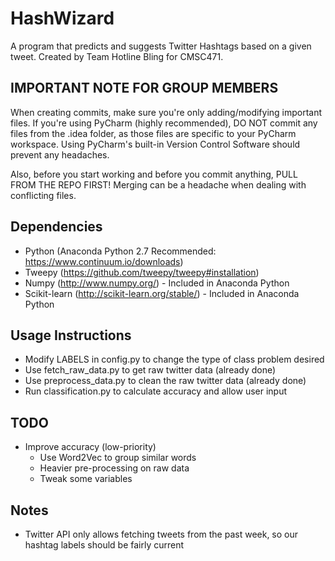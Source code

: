 # HashWizard
A program that predicts and suggests Twitter Hashtags based on a given tweet.
Created by Team Hotline Bling for CMSC471.

## IMPORTANT NOTE FOR GROUP MEMBERS
When creating commits, make sure you're only adding/modifying important files.
If you're using PyCharm (highly recommended), DO NOT commit any files from the 
.idea folder, as those files are specific to your PyCharm workspace.
Using PyCharm's built-in Version Control Software should prevent any headaches.

Also, before you start working and before you commit anything, 
PULL FROM THE REPO FIRST!
Merging can be a headache when dealing with conflicting files.

## Dependencies
 - Python (Anaconda Python 2.7 Recommended: https://www.continuum.io/downloads)
 - Tweepy (https://github.com/tweepy/tweepy#installation)
 - Numpy (http://www.numpy.org/) - Included in Anaconda Python
 - Scikit-learn (http://scikit-learn.org/stable/) - Included in Anaconda Python
 
## Usage Instructions
 - Modify LABELS in config.py to change the type of class problem desired
 - Use fetch_raw_data.py to get raw twitter data (already done)
 - Use preprocess_data.py to clean the raw twitter data (already done)
 - Run classification.py to calculate accuracy and allow user input

## TODO
 - Improve accuracy (low-priority)
     - Use Word2Vec to group similar words
     - Heavier pre-processing on raw data
     - Tweak some variables

## Notes
 - Twitter API only allows fetching tweets from the past week, so our hashtag labels should be fairly current
 